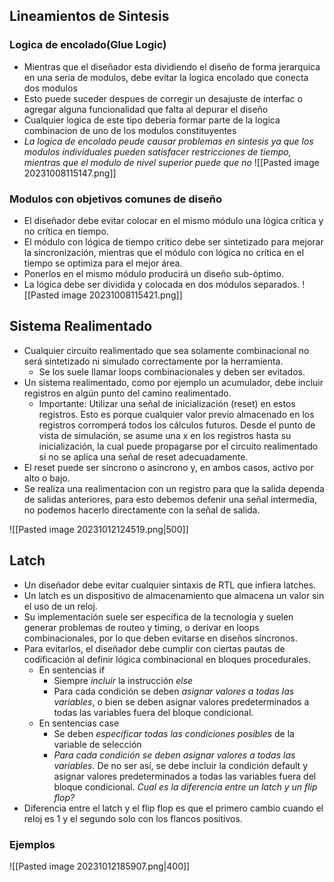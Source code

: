 ## Lineamientos de Sintesis
### Logica de encolado(Glue Logic)
- Mientras que el diseñador esta dividiendo el diseño de forma jerarquica en una seria de modulos, debe evitar la logica encolado que conecta dos modulos
- Esto puede suceder despues de corregir un desajuste de interfac o agregar alguna funcionalidad que falta al depurar el diseño
- Cualquier logica de este tipo deberia formar parte de la logica combinacion de uno de los modulos constituyentes
- *La logica de encolado peude causar problemas en sintesis ya que los modulos individuales pueden satisfacer restricciones de tiempo, mientras que el modulo de nivel superior puede que no*
![[Pasted image 20231008115147.png]]

### Modulos con objetivos comunes de diseño
- El diseñador debe evitar colocar en el mismo módulo una lógica crítica y no crítica en tiempo.
- El módulo con lógica de tiempo crítico debe ser sintetizado para mejorar la sincronización, mientras que el módulo con lógica no crítica en el tiempo se optimiza para el mejor área.
- Ponerlos en el mismo módulo producirá un diseño sub-óptimo.
- La lógica debe ser dividida y colocada en dos módulos separados.
![[Pasted image 20231008115421.png]]



## Sistema Realimentado
- Cualquier circuito realimentado que sea solamente combinacional no será sintetizado ni simulado correctamente por la herramienta.
	- Se los suele llamar loops combinacionales y deben ser evitados.
- Un sistema realimentado, como por ejemplo un acumulador, debe incluir registros en algún punto del camino realimentado.
	- Importante: Utilizar una señal de inicialización (reset) en estos registros. Esto es porque cualquier valor previo almacenado en los registros corromperá todos los cálculos futuros. Desde el punto de vista de simulación, se asume una x en los registros hasta su inicialización, la cual puede propagarse por el circuito realimentado si no se aplica una señal de reset adecuadamente.
- El reset puede ser síncrono o asíncrono y, en ambos casos, activo por alto o bajo.
- Se realiza una realimentacion con un registro para que la salida dependa de salidas anteriores, para esto debemos defenir una señal intermedia, no podemos hacerlo directamente con la señal de salida.

![[Pasted image 20231012124519.png|500]]

## Latch
- Un diseñador debe evitar cualquier sintaxis de RTL que infiera latches.
- Un latch es un dispositivo de almacenamiento que almacena un valor sin el uso de un reloj.
- Su implementación suele ser específica de la tecnología y suelen generar problemas de routeo y timing, o derivar en loops combinacionales, por lo que deben evitarse en diseños síncronos.
- Para evitarlos, el diseñador debe cumplir con ciertas pautas de codificación al definir lógica combinacional en bloques procedurales.
	- En sentencias if 
		- Siempre *incluir* la instrucción *else* 
		- Para cada condición se deben *asignar valores a todas las variables*, o bien se deben asignar valores predeterminados a todas las variables fuera del bloque condicional.
	- En sentencias case
		- Se deben *especificar todas las condiciones posibles* de la variable de selección
		- *Para cada condición se deben asignar valores a todas las variables*. De no ser así, se debe incluir la condición default y asignar valores predeterminados a todas las variables fuera del bloque condicional.
*Cual es la diferencia entre un latch y un flip flop?*
- Diferencia entre el latch y el flip flop es que el primero cambio cuando el reloj es 1 y el segundo solo con los flancos positivos.
### Ejemplos
![[Pasted image 20231012185907.png|400]]

